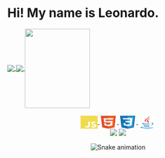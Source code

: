 <h1> Hi! My name is Leonardo. </h1>

<div>
  <a href="https://github.com/LeonardoXavier1">
  <img height="180em"   align="center" src="https://github-readme-stats.vercel.app/api?username=LeonardoXavier1&show_icons=true&theme=dark&include_all_commits=true&count_private=true"/>
  <img height="172px"  align="center" src="https://github-readme-stats.vercel.app/api/top-langs/?username=LeonardoXavier1&layout=compact&langs_count=7&theme=dark" />

  <img align="center" width="148" height="180" src="https://media1.tenor.com/images/68e8337fb4eb7e40645d832c64762a8b/tenor.gif?itemid=19443613">
</div>
<div  align="center"> 
  <div style="display: inline_block"><br>
  <img align="center" alt="Rafa-Js" height="30" width="40" src="https://raw.githubusercontent.com/devicons/devicon/master/icons/javascript/javascript-plain.svg">
  <img align="center" alt="HTML" height="30" width="40" src="https://raw.githubusercontent.com/devicons/devicon/master/icons/html5/html5-original.svg">
  <img align="center" alt="CSS" height="30" width="40" src="https://raw.githubusercontent.com/devicons/devicon/master/icons/css3/css3-original.svg">
  <img align="center" alt="java" height="30" width="40" src="https://raw.githubusercontent.com/devicons/devicon/master/icons/java/java-original.svg">
    
 <div> 
    <a href="https://www.linkedin.com/in/leonardo-matheus-xavier-vieira-28a653234/" target="_blank"><img src="https://img.shields.io/badge/LinkedIn-0077B5?style=for-the-badge&logo=linkedin&logoColor=white" target="_blank"></a>
    <a href="https://www.instagram.com/leonardo.mthsx/" target="_blank"><img src="https://img.shields.io/badge/Instagram-E4405F?style=for-the-badge&logo=instagram&logoColor=white" target="_blank"></a>
</div>
    
</div>
  
  ![Snake animation](https://github.com/LeonardoXavier1/LeonardoXavier1/blob/output/github-contribution-grid-snake.svg)
  
</div>

 
    

 
